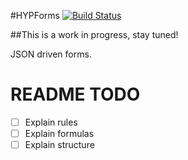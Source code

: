 #HYPForms
[![Build Status](https://img.shields.io/travis/hyperoslo/HYPForms.svg?style=flat)](https://travis-ci.org/hyperoslo/HYPForms)

##This is a work in progress, stay tuned!
 
JSON driven forms.

# README TODO
- [ ] Explain rules
- [ ] Explain formulas
- [ ] Explain structure
